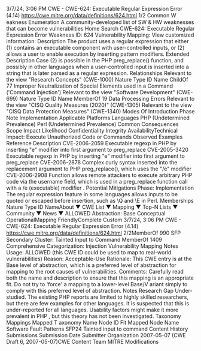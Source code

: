 3/7/24, 3:06 PM CWE - CWE-624: Executable Regular Expression Error (4.14)
https://cwe.mitre.org/data/deﬁnitions/624.html 1/2
Common W eakness Enumeration
A community-developed list of SW & HW weaknesses that can become
vulnerabilities
Home Search
CWE-624: Executable Regular Expression Error
Weakness ID: 624
Vulnerability Mapping: 
View customized information:
 Description
The product uses a regular expression that either (1) contains an executable component with user-controlled inputs, or (2) allows a
user to enable execution by inserting pattern modifiers.
 Extended Description
Case (2) is possible in the PHP preg\_replace() function, and possibly in other languages when a user-controlled input is inserted into
a string that is later parsed as a regular expression.
 Relationships
 Relevant to the view "Research Concepts" (CWE-1000)
Nature Type ID Name
ChildOf 77 Improper Neutralization of Special Elements used in a Command ('Command Injection')
 Relevant to the view "Software Development" (CWE-699)
Nature Type ID Name
MemberOf 19 Data Processing Errors
 Relevant to the view "CISQ Quality Measures (2020)" (CWE-1305)
 Relevant to the view "CISQ Data Protection Measures" (CWE-1340)
 Modes Of Introduction
Phase Note
Implementation
 Applicable Platforms
Languages
PHP (Undetermined Prevalence)
Perl (Undetermined Prevalence)
 Common Consequences
Scope Impact Likelihood
Confidentiality
Integrity
AvailabilityTechnical Impact: Execute Unauthorized Code or Commands
 Observed Examples
Reference Description
CVE-2006-2059 Executable regexp in PHP by inserting "e" modifier into first argument to preg\_replace
CVE-2005-3420 Executable regexp in PHP by inserting "e" modifier into first argument to preg\_replace
CVE-2006-2878 Complex curly syntax inserted into the replacement argument to PHP preg\_replace(), which uses the
"/e" modifier
CVE-2006-2908 Function allows remote attackers to execute arbitrary PHP code via the username field, which is used
in a preg\_replace function call with a /e (executable) modifier .
 Potential Mitigations
Phase: Implementation
The regular expression feature in some languages allows inputs to be quoted or escaped before insertion, such as \Q and \E in
Perl.
 Memberships
Nature Type ID NameAbout ▼ CWE List ▼ Mapping ▼ Top-N Lists ▼ Community ▼ News ▼
ALLOWED
Abstraction: Base
Conceptual OperationalMapping
FriendlyComplete Custom
3/7/24, 3:06 PM CWE - CWE-624: Executable Regular Expression Error (4.14)
https://cwe.mitre.org/data/deﬁnitions/624.html 2/2MemberOf 990 SFP Secondary Cluster: Tainted Input to Command
MemberOf 1409 Comprehensive Categorization: Injection
 Vulnerability Mapping Notes
Usage: ALLOWED (this CWE ID could be used to map to real-world vulnerabilities)
Reason: Acceptable-Use
Rationale:
This CWE entry is at the Base level of abstraction, which is a preferred level of abstraction for mapping to the root causes of
vulnerabilities.
Comments:
Carefully read both the name and description to ensure that this mapping is an appropriate fit. Do not try to 'force' a mapping to a
lower-level Base/V ariant simply to comply with this preferred level of abstraction.
 Notes
Research Gap
Under-studied. The existing PHP reports are limited to highly skilled researchers, but there are few examples for other languages. It
is suspected that this is under-reported for all languages. Usability factors might make it more prevalent in PHP , but this theory has
not been investigated.
 Taxonomy Mappings
Mapped T axonomy Name Node ID Fit Mapped Node Name
Software Fault Patterns SFP24 Tainted input to command
 Content History
 Submissions
Submission Date Submitter Organization
2007-05-07
(CWE Draft 6, 2007-05-07)CWE Content Team MITRE
 Modifications
